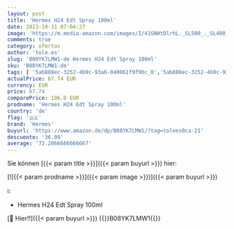 ```yaml
---
layout: post
title: 'Hermes H24 Edt Spray 100ml'
date: 2023-10-31 07:04:27
image: 'https://m.media-amazon.com/images/I/41GNHtDlrhL._SL500_._SL400_.jpg'
comments: true
category: ofertas
author: 'tole.es'
slug: 'B08YK7LMW1-de Hermes H24 Edt Spray 100ml'
sku: 'B08YK7LMW1-de'
tags: [ '5ab888ec-3252-4b9c-93a6-040061f9f9bc_0','5ab888ec-3252-4b9c-93a6-040061f9f9bc_9201','Arborist Merchandising Root','Beauty','Beauty Outlet','Düfte','Eau de Toilette für Herren','Herrendüfte','Kosmetik','Self Service','Special Features Stores','hermes','🇩🇪', ]
actualPrice: 67.74 EUR
currency: EUR
price: 67.74
comparePrice: 106.0 EUR
prodname: 'Hermes H24 Edt Spray 100ml'
country: 'de'
flag: '🇩🇪'
brand: 'Hermes'
buyurl: 'https://www.amazon.de/dp/B08YK7LMW1/?tag=tolees0ca-21'
descuento: '36.09'
average: '72.2866666666667'
---
```


Sie können [{{< param title >}}]({{< param buyurl >}}) hier:

[![{{< param prodname >}}]({{< param image >}})]({{< param buyurl >}})

ℹ️:

- Hermes H24 Edt Spray 100ml

[🛒 Hier!!]({{< param buyurl >}})
{{<world>}}B08YK7LMW1{{</world>}}
